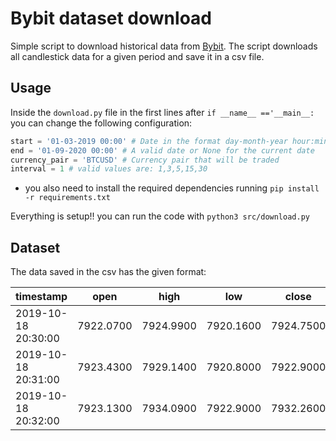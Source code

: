 # Bybit dataset download
Simple script to download historical data from [Bybit](https://www.bybit.com/). The script downloads all candlestick data for a given period and save it in a csv file.

## Usage
Inside the `download.py` file in the first lines after `if __name__ =='__main__:`
you can change the following configuration:

```python
start = '01-03-2019 00:00' # Date in the format day-month-year hour:minute
end = '01-09-2020 00:00' # A valid date or None for the current date
currency_pair = 'BTCUSD' # Currency pair that will be traded
interval = 1 # valid values are: 1,3,5,15,30
```

+ you also need to install the required dependencies running `pip install -r requirements.txt`

Everything is setup!!  you can run the code with `python3 src/download.py`

## Dataset
The data saved in the csv has the given format:

| timestamp           | open      | high      | low       | close     | volume     | close_time
| ------------------- |:---------:|:---------:|:---------:|:---------:|:----------:|:------------
| 2019-10-18 20:30:00 | 7922.0700 | 7924.9900 | 7920.1600 | 7924.7500 | 9.90606700 | 1571430659999
| 2019-10-18 20:31:00 | 7923.4300 | 7929.1400 | 7920.8000 | 7922.9000 | 15.83760800| 1571430719999
| 2019-10-18 20:32:00 | 7923.1300 | 7934.0900 | 7922.9000 | 7932.2600 | 9.98577900 | 1571430779999
